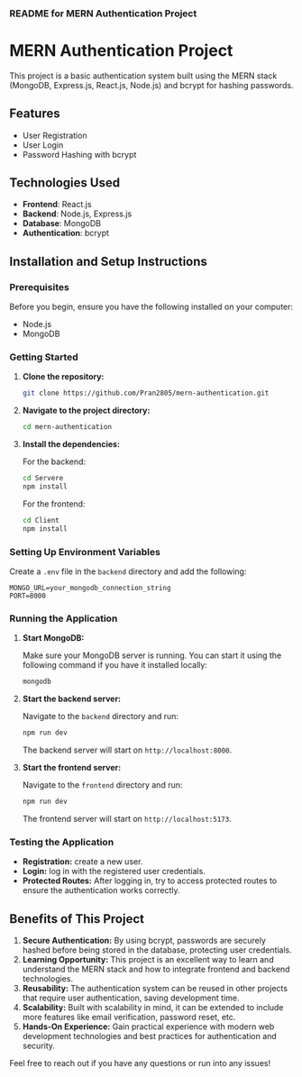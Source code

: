 ### README for MERN Authentication Project

# MERN Authentication Project

This project is a basic authentication system built using the MERN stack (MongoDB, Express.js, React.js, Node.js) and bcrypt for hashing passwords.

## Features

- User Registration
- User Login
- Password Hashing with bcrypt

## Technologies Used

- **Frontend**: React.js
- **Backend**: Node.js, Express.js
- **Database**: MongoDB
- **Authentication**: bcrypt

## Installation and Setup Instructions

### Prerequisites

Before you begin, ensure you have the following installed on your computer:

- Node.js
- MongoDB

### Getting Started

1. **Clone the repository:**

   ```bash
   git clone https://github.com/Pran2805/mern-authentication.git
   ```

2. **Navigate to the project directory:**

   ```bash
   cd mern-authentication
   ```

3. **Install the dependencies:**

   For the backend:

   ```bash
   cd Servere
   npm install
   ```

   For the frontend:

   ```bash
   cd Client
   npm install
   ```

### Setting Up Environment Variables

Create a `.env` file in the `backend` directory and add the following:

```
MONGO_URL=your_mongodb_connection_string
PORT=8000
```

### Running the Application

1. **Start MongoDB:**

   Make sure your MongoDB server is running. You can start it using the following command if you have it installed locally:

   ```bash
   mongodb
   ```

2. **Start the backend server:**

   Navigate to the `backend` directory and run:

   ```bash
   npm run dev
   ```

   The backend server will start on `http://localhost:8000`.

3. **Start the frontend server:**

   Navigate to the `frontend` directory and run:

   ```bash
   npm run dev
   ```

   The frontend server will start on `http://localhost:5173`.

### Testing the Application

- **Registration:**  create a new user.
- **Login:** log in with the registered user credentials.
- **Protected Routes:** After logging in, try to access protected routes to ensure the authentication works correctly.

## Benefits of This Project

1. **Secure Authentication:** By using bcrypt, passwords are securely hashed before being stored in the database, protecting user credentials.
2. **Learning Opportunity:** This project is an excellent way to learn and understand the MERN stack and how to integrate frontend and backend technologies.
3. **Reusability:** The authentication system can be reused in other projects that require user authentication, saving development time.
4. **Scalability:** Built with scalability in mind, it can be extended to include more features like email verification, password reset, etc.
5. **Hands-On Experience:** Gain practical experience with modern web development technologies and best practices for authentication and security.

Feel free to reach out if you have any questions or run into any issues!